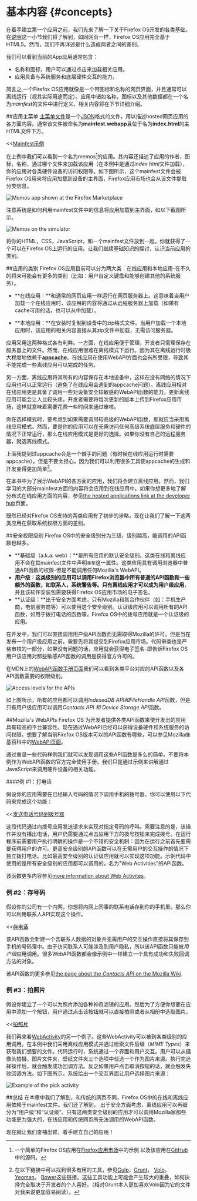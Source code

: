 # 基本内容 {#concepts}

在着手建立第一个应用之前，我们先来了解一下关于Firefox OS开发的各类基础。在[说明](#introduction)这一小节我们将了解到，如同网页一样，Firefox OS应用完全基于HTML5。然而，我们不再详述是什么造成两者之间的差别。

我们可以看到当前的App应用通常包含：

* 名称和图标，用户可以通过点击来加载相关应用。
* 应用具备与系统服务和底层硬件交互的能力。

简言之,一个Firefox OS应用就像是一个带图标和名称的网页界面，并且通常可以离线运行（视其实际用途而定）。应用中诸如名称，图标以及其他数据都在一个名为*mainfest*的文件中进行定义，相关内容将在下节详细介绍。

##应用主菜单
[主菜单文件](https://developer.mozilla.org/docs/Apps/Manifest)是一个[JSON](http://json.org)格式的文件，用以描述hosted网页应用的各方面内容。通常该文件被命名为**mainfest.webapp**且位于名为**index.html**的主HTML文件下方。

<<[Mainfest示例](code/sample_manifest.webapp)

在上例中我们可以看到一个名为memos[^memos]的应用。其内容还描述了应用的作者，图标，名称，通过哪个文件来加载该应用（在本例中是通过*index.html*文件加载），你的应用对各类硬件设备的访问权限等。如下图所示，这个mainfest文件会被Firefox OS用来将应用加载到设备的主界面，Firefox应用市场也会从该文件提取分类信息。

[^memos]: 一个简单的Firefox OS应用在[Firefox应用市场](https://marketplace.firefox.com/app/memos)中的示例 以及该应用在[GitHub](https://github.com/soapdog/memos-for-firefoxos)中的源码。

![Memos app shown at the Firefox Marketplace](images/originals/memos-marketplace.png)

注意系统是如何利用mainfest文件中的信息将应用加载到主界面，如以下截图所示。

![Memos on the simulator](images/originals/memos-simulator.png)

将你的HTML，CSS，JavaScript，和一个mainfest文件放到一起，你就获得了一个可以在Firefox OS上运行的应用。让我们继续基础知识的探讨，认识当前应用的类别。

##应用的类别
Firefox OS应用目前可以分为两大类：在线应用和本地应用-在不久的将来可能会有更多的类别（比如：用户自定义键盘和能够创建其他的系统服务）。

* **在线应用：**和通常的网页应用一样运行在网页服务器上。这意味着当用户加载一个在线应用时，该应用的内容将通过从远程服务器上加载（如果有cache可用的话，也可以从中加载）。

* **本地应用：**在安装时复制到设备中的zip格式文件。当用户加载一个本地应用时，该应用的相关内容直接从其zip文件中加载，无需访问服务器。

应用采用这两种格式各有利弊。一方面，在线应用便于管理，开发者只需理保存在服务器上的文件。然而，在线应用很难在离线模式下运行。因为其在离线运行时极大程度地依赖于[**appcache**](https://developer.mozilla.org/pt-BR/docs/HTML/Using_the_application_cache)。在线应用在使用WebAPI方面也会有所受限，导致其不能完成一些离线应用可以完成的任务。

另一方面，离线应用将其所有的内容保存在本地设备中，这样在没有网络的情况下应用也可以正常运行（避免了在线应用会遇到的appcache问题）。离线应用相对在线应用更是具备了调用一些对设备安全较敏感的WebAPI函数的能力。更新离线应用可能会让人比较头疼，开发者需要将每次更新的版本上传到Firefox应用市场，这样就意味着需要花费一些时间来通过审核。

你在选择模式时，要考虑到如果需要调用较高级的WebAPI函数，那就应当采用离线应用模式。然而，要是你的应用可以在无需访问任何高级系统底层服务和硬件的情况下正常运行，那么在线应用模式是更好的选择。如果你没有自己的远程服务器，就选离线模式。

上面我提到过appcache会是一个棘手的问题（有时候在线应用运行时需要appcache）。但是不要太担心，因为我们可以利用很多工具使appcache的生成和开发变得更加简单[^js-tools]。

在本书中为了展示WebAPI的各方面的应用，我们将会建立离线应用。然而，我们学习的大部分mainfest方面的内容将会应用到在线应用中。如果你想更多地了解分布式在线应用方面的内容，参见[the hosted applications link at the developer hub](https://marketplace.firefox.com/developers/docs/hosted)页面。

[^js-tools]:在以下链接中可以找到很多有用的工具，参见[Gulp](https://github.com/gulpjs/gulp)，[Grunt](http://gruntjs.com)， [Volo](http://volojs.org/)， [Yeoman](http://yeoman.io/)， [Bower](http://bower.io/)这些链接。这些工具功能上可能会产生较大的重叠，如何抉择完全取决于开发者的个人喜好。（相对Grunt本人更加喜欢Volo因为它的文件对我来说更加容易阅读）。

既然已经对Firefox OS支持的两类应用有了初步的涉略，现在让我们了解一下这两类应用在获取系统权限方面的差别。

##安全权限级别
Firefox OS中的安全级别分为三级，级别越高，能调用的API函数也越多。

* **基础级（a.k.a. web）：**是所有应用的默认安全级别。这类在线和离线应用不会在其mainfest文件中声明`类型`这一属性。这类应用具有调用浏览器中普通API函数的权限-但是不能调用任何Mozilla's WebAPI。
* **用户级：**这类级别的应用可以调用Firefox浏览器中所有普通的API函数和一些额外的函数，如联系人，系统警告等。只有**离线应用才可以成为用户级应用**，并且该软件安装包需要获得Firefox OS应用市场的电子签名。
* **认证级：**出于安全方面考虑，只有Mozilla和其合作伙伴（如：手机生产商，电信服务商等）可以使用这个安全级别。认证级应用可以调用所有的API函数，如用于拨打电话的函数等。Firefox OS中的拨号应用就是一个认证级的应用。

在开发中，我们可以直接调用用户级API函数而无需取得Mozilla的许可。但是当在发布一个用户级应用之前，需要先将其提交到Firefox应用市场。代码审查也是严格审核的一部分，如果没有问题的话，应用就会获得电子签名-即告诉Firefox OS用户该应用对那些敏感API函数的调用是获得官方许可的。

在MDN上的[WebAPI函数手册页面](https://developer.mozilla.org/en-US/docs/WebAPI)我们可以看到各类平台对应的API函数以及各API函数需要的权限级别。

![Access levels for the APIs](images/originals/webapi-access.png)

如上图所示，所有的应用都可以调用*IndexedDB API和FileHandle API*函数，但是只有用户级应用可以调用*Contacts API 和 Device Storage API*函数。

##Mozilla's WebAPIs
Firefox OS 为开发者提供各类API函数来使开发出的应用具有较高的平台兼容性。现在通过WebAPI已经可以获得设备硬件和系统服务的访问权限。想要了解当前Firefox OS版本可以的API函数有哪些，可以参见Mozilla维基百科中的[WebAPI页面](https://wiki.mozilla.org/WebAPI)。

通过重温一些代码样例我们就可以发现调用这些API函数是多么的简单。不要将本例作为WebAPI函数的官方完全使用手册。我们只是通过示例来讲解通过JavaScript来调用硬件设备的相关功能。

####例 #1：打电话

假设你的应用需要在已经输入号码的情况下调用手机的拨号器。你可以使用以下代码来完成这个功能：

<<[发送电话号码到拨号器](code/webapi_samples/dial.js)

这段代码通过向拨号应用发送请求来实现对指定号码的呼叫。需要注意的是，该操作并没有播出电话，用户仍需要通过点击应用下方的拨号按钮来完成拨号。在运行程序前需要用户执行明确的操作是一个不错的安全机制：因为在运行之前首先要需要获得用户的许可。更高安全级别的API函数可以在无需用户的交互操作的情况下独立拨打电话。比如最高安全级别的认证级应用就可以实现这项功能。示例代码中使用的是所有安全级别的应用都可以调用的，名为"Web Activities"的API函数。

该函数更多内容参见[more information about Web Activites](https://hacks.mozilla.org/2013/01/introducing-web-activities/)。

### 例 #2：存号码
假设你的公司有一个内网，你想将内网上同事的联系电话存到你的手机里。那么你可以利用联系人API实现这个操作。

<<[存电话](code/webapi_samples/contact.js)

该API函数会新建一个含联系人数据的对象并无需用户的交互操作直接将其保存到手机的号码簿中。由于访问联系人可能涉及到用户隐私，所以该API函数只能被*用户级*应用调用。很多WebAPI函数都会像示例中一样建立一个具有成功和失败回调方法的对象。

该API函数的更多参见[the page about the *Contacts API* on the Mozilla Wiki](https://wiki.mozilla.org/WebAPI/ContactsAPI).

### 例 #3：拍照片
假设你建立了一个可以为照片添加各种神奇滤镜的应用。然后为了方便你想要在应用中添加一个按钮，用户通过点击该按钮就可以直接拍照或者从相册中选取图片。

<<[拍照片](code/webapi_samples/pick.js)

我们再来看[WebActivity](https://hacks.mozilla.org/2013/01/introducing-web-activities/)的另一个例子。这些WebActivity可以被到各类级别的应用调用。在本例中我们采用离线应用模式并通过检索文件后缀（*MIME Types*）来获取我们想要的文件。代码运行时，系统通过一个界面和用户交互。用户可以从摄像头拍摄，图片文件夹，壁纸文件夹三个选项中任选一个作为图片来源。执行完选择操作后，就会触发成功回调方法。反之如果用户点击取消按钮的话，就会触发失败回调方法。如下图所示，系统给出一个交互界面让用户选择图片来源：

![Example of the *pick activity*](images/originals/pick_image.png)

##总结
在本章中我们了解到，和传统的网页不同，Firefox OS中的在线和离线应用依赖于mainfest文件。我们还了解到， 出于安全方面考虑，离线应用可以再细分为“用户级”和“认证级”。只有这两类安全级别的应用才可以调用Mozilla家那些功能更为强大的，在线应用和传统网页所无法调用的WebAPI函数。

现在就让我们奋袖出臂，着手建立自己的应用！
